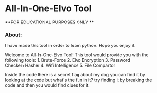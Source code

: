 # All-In-One-Elvo Tool
**FOR EDUCATIONAL PURPOSES ONLY **

### About:
I have made this tool in order to learn python.
Hope you enjoy it.

 Welcome to All-In-One-Elvo Tool!
 This tool would provide you with the following tools:
	 1. Brute-Force
	 2. Elvo Encryption
	 3. Password Checker+Hasher
	 4. Wifi Intelligence
	 5. File Compartor

Inside the code there is a secret flag about my dog you can find it by looking at the code but what's the fun in it?
try finding it by breaking the code and then you would find clues for it.


